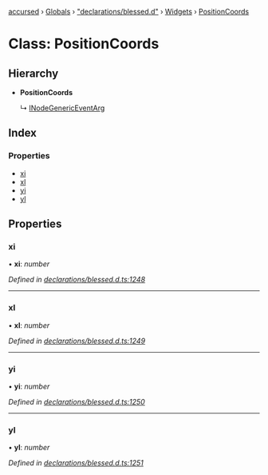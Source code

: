 [accursed](../README.md) › [Globals](../globals.md) › ["declarations/blessed.d"](../modules/_declarations_blessed_d_.md) › [Widgets](../modules/_declarations_blessed_d_.widgets.md) › [PositionCoords](_declarations_blessed_d_.widgets.positioncoords.md)

# Class: PositionCoords

## Hierarchy

* **PositionCoords**

  ↳ [INodeGenericEventArg](../interfaces/_declarations_blessed_d_.widgets.events.inodegenericeventarg.md)

## Index

### Properties

* [xi](_declarations_blessed_d_.widgets.positioncoords.md#xi)
* [xl](_declarations_blessed_d_.widgets.positioncoords.md#xl)
* [yi](_declarations_blessed_d_.widgets.positioncoords.md#yi)
* [yl](_declarations_blessed_d_.widgets.positioncoords.md#yl)

## Properties

###  xi

• **xi**: *number*

*Defined in [declarations/blessed.d.ts:1248](https://github.com/cancerberoSgx/accursed/blob/468bf3c/src/declarations/blessed.d.ts#L1248)*

___

###  xl

• **xl**: *number*

*Defined in [declarations/blessed.d.ts:1249](https://github.com/cancerberoSgx/accursed/blob/468bf3c/src/declarations/blessed.d.ts#L1249)*

___

###  yi

• **yi**: *number*

*Defined in [declarations/blessed.d.ts:1250](https://github.com/cancerberoSgx/accursed/blob/468bf3c/src/declarations/blessed.d.ts#L1250)*

___

###  yl

• **yl**: *number*

*Defined in [declarations/blessed.d.ts:1251](https://github.com/cancerberoSgx/accursed/blob/468bf3c/src/declarations/blessed.d.ts#L1251)*
